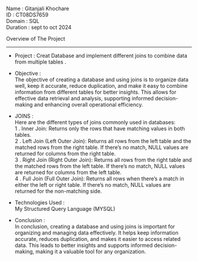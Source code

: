 Name : Gitanjali Khochare                                                                            
ID : CT08DS7659                                                                         
Domain : SQL                                                                                
Duration : sept to oct 2024 

Overview of The Project
_____________

- Project : Creat Database and implement different joins to combine data from multiple tables . 

- Objective :                                      
The objective of creating a database and using joins is to organize data well, keep it accurate, reduce duplication, and make it easy to combine information from different tables for better insights.
 This allows for effective data retrieval and analysis, supporting informed decision-making and enhancing overall operational efficiency.




- JOINS :                      
Here are the different types of joins commonly used in databases:                        
1 . Inner Join: Returns only the rows that have matching values in both tables.                                                                             
2 . Left Join (Left Outer Join): Returns all rows from the left table and the matched rows from the right table. If there’s no match, NULL values are returned for columns from the right table.                                                       
3 . Right Join (Right Outer Join): Returns all rows from the right table and the matched rows from the left table. If there’s no match, NULL values are returned for columns from the left table.                                                                       
4 . Full Join (Full Outer Join): Returns all rows when there’s a match in either the left or right table. If there’s no match, NULL values are returned for the non-matching side.

- Technologies Used :                                                                
 My Structured Query Language (MYSQL)

- Conclusion :                                                           
In conclusion, creating a database and using joins is important for organizing and managing data effectively. It helps keep information accurate, reduces duplication, and makes it easier to access related data. This leads to better insights and supports informed decision-making, making it a valuable tool for any organization.











